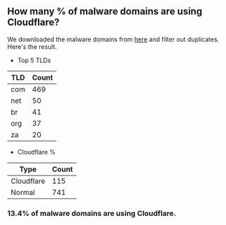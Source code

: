 ## How many % of malware domains are using Cloudflare?


We downloaded the malware domains from [here](https://urlhaus.abuse.ch) and filter out duplicates.
Here's the result.


[//]: # (start replacement)


- Top 5 TLDs

| TLD | Count |
| --- | --- |
| com | 469 |
| net | 50 |
| br | 41 |
| org | 37 |
| za | 20 |


- Cloudflare %

| Type | Count |
| --- | --- |
| Cloudflare | 115 |
| Normal | 741 |


### 13.4% of malware domains are using Cloudflare.